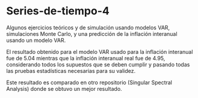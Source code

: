 # Series-de-tiempo-4
Algunos ejercicios teóricos y de simulación usando modelos VAR, simulaciones Monte Carlo, y una predicción de la inflación interanual usando un modelo VAR.

El resultado obtenido para el modelo VAR usado para la inflación interanual fue de 5.04 mientras que la inflación interanual real fue de 4.95, considerando todos los supuestos que se deben cumplir y pasando todas las pruebas estadísticas necesarias para su validez. 

Este resultado es comparado en otro repositorio (Singular Spectral Analysis) donde se obtuvo un mejor resultado.
